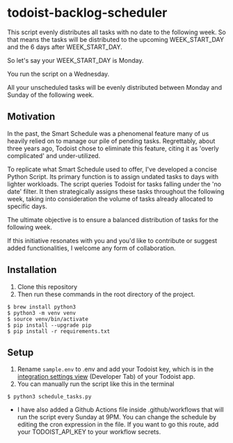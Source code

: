 # todoist-backlog-scheduler
This script evenly distributes all tasks with no date to the following week. So that means the tasks will be distributed to the upcoming WEEK_START_DAY and the 6 days after WEEK_START_DAY.

So let's say your WEEK_START_DAY is Monday.

You run the script on a Wednesday.

All your unscheduled tasks will be evenly distributed between Monday and Sunday of the following week.

## Motivation
In the past, the Smart Schedule was a phenomenal feature many of us heavily relied on to manage our pile of pending tasks. Regrettably, about three years ago, Todoist chose to eliminate this feature, citing it as 'overly complicated' and under-utilized.

To replicate what Smart Schedule used to offer, I've developed a concise Python Script. Its primary function is to assign undated tasks to days with lighter workloads. The script queries Todoist for tasks falling under the 'no date' filter. It then strategically assigns these tasks throughout the following week, taking into consideration the volume of tasks already allocated to specific days.

The ultimate objective is to ensure a balanced distribution of tasks for the following week.

If this initiative resonates with you and you'd like to contribute or suggest added functionalities, I welcome any form of collaboration.

## Installation
1. Clone this repository
2. Then run these commands in the root directory of the project.
```shell
$ brew install python3
$ python3 -m venv venv
$ source venv/bin/activate
$ pip install --upgrade pip
$ pip install -r requirements.txt
```

## Setup
1. Rename `sample.env` to .env and add your Todoist key, which is in the [integration settings view](https://todoist.com/prefs/integrations) (Developer Tab) of your Todoist app.
2. You can manually run the script like this in the terminal
```shell
$ python3 schedule_tasks.py
```
  - I have also added a Github Actions file inside .github/workflows that will run the script every Sunday at 9PM. You can change the schedule by editing the cron expression in the file. If you want to go this route, add your TODOIST_API_KEY to your workflow secrets.
